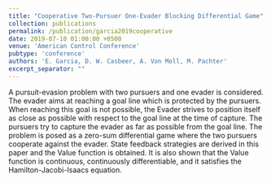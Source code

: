 ```yaml
---
title: "Cooperative Two-Pursuer One-Evader Blocking Differential Game"
collection: publications
permalink: /publication/garcia2019cooperative
date: 2019-07-10 01:00:00 +0500
venue: 'American Control Conference'
pubtype: 'conference'
authors: 'E. Garcia, D. W. Casbeer, A. Von Moll, M. Pachter'
excerpt_separator: ""
---
```

A pursuit-evasion problem with two pursuers and one evader is considered. The evader aims at reaching a goal line which is protected by the pursuers. When reaching this goal is not possible, the Evader strives to position itself as close as possible with respect to the goal line at the time of capture. The pursuers try to capture the evader as far as possible from the goal line. The problem is posed as a zero-sum differential game where the two pursuers cooperate against the evader. State feedback strategies are derived in this paper and the Value function is obtained. It is also shown that the Value function is continuous, continuously differentiable, and it satisfies the Hamilton-Jacobi-Isaacs equation.
